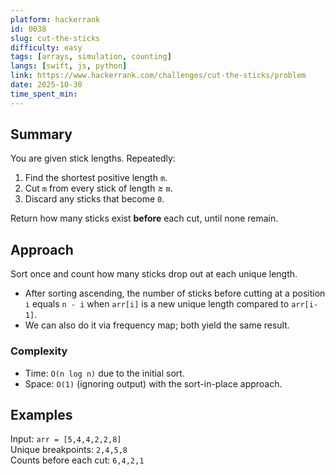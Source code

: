 ```yaml
---
platform: hackerrank
id: 0038
slug: cut-the-sticks
difficulty: easy
tags: [arrays, simulation, counting]
langs: [swift, js, python]
link: https://www.hackerrank.com/challenges/cut-the-sticks/problem
date: 2025-10-30
time_spent_min:
---
```


## Summary
You are given stick lengths. Repeatedly:
1) Find the shortest positive length `m`.
2) Cut `m` from every stick of length ≥ `m`.
3) Discard any sticks that become `0`.

Return how many sticks exist **before** each cut, until none remain.

## Approach
Sort once and count how many sticks drop out at each unique length.
- After sorting ascending, the number of sticks before cutting at a position `i` equals `n - i` when `arr[i]` is a new unique length compared to `arr[i-1]`.
- We can also do it via frequency map; both yield the same result.

### Complexity
- Time: `O(n log n)` due to the initial sort.
- Space: `O(1)` (ignoring output) with the sort-in-place approach.

## Examples
Input: `arr = [5,4,4,2,2,8]`  
Unique breakpoints: `2,4,5,8`  
Counts before each cut: `6,4,2,1`
